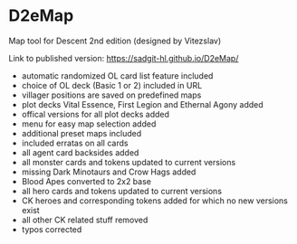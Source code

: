 # D2eMap
Map tool for Descent 2nd edition (designed by Vitezslav)

Link to published version: https://sadgit-hl.github.io/D2eMap/

- automatic randomized OL card list feature included
- choice of OL deck (Basic 1 or 2) included in URL
- villager positions are saved on predefined maps
- plot decks Vital Essence, First Legion and Ethernal Agony added
- offical versions for all plot decks added
- menu for easy map selection added
- additional preset maps included
- included erratas on all cards
- all agent card backsides added
- all monster cards and tokens updated to current versions
- missing Dark Minotaurs and Crow Hags added
- Blood Apes converted to 2x2 base
- all hero cards and tokens updated to current versions
- CK heroes and corresponding tokens added for which no new versions exist
- all other CK related stuff removed
- typos corrected
